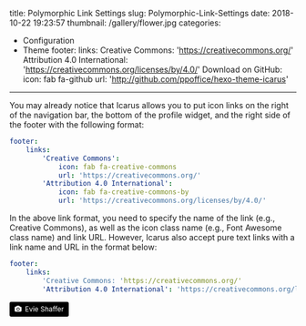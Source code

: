 title: Polymorphic Link Settings
slug: Polymorphic-Link-Settings
date: 2018-10-22 19:23:57
thumbnail: /gallery/flower.jpg
categories:
- Configuration
- Theme
footer:
    links:
        Creative Commons: 'https://creativecommons.org/'
        Attribution 4.0 International: 'https://creativecommons.org/licenses/by/4.0/'
        Download on GitHub:
            icon: fab fa-github
            url: 'http://github.com/ppoffice/hexo-theme-icarus'
---

You may already notice that Icarus allows you to put icon links on the right of the navigation bar, the bottom of the profile widget, and the right side of the footer with the following format:

<!-- more -->

```yml
footer:
    links:
        'Creative Commons':
            icon: fab fa-creative-commons
            url: 'https://creativecommons.org/'
        'Attribution 4.0 International':
            icon: fab fa-creative-commons-by
            url: 'https://creativecommons.org/licenses/by/4.0/'
```

In the above link format, you need to specify the name of the link (e.g., Creative Commons), as well as the icon class name (e.g., Font Awesome class name) and link URL. However, Icarus also accept pure text links with a link name and URL in the format below:

```yml
footer:
    links:
        'Creative Commons: 'https://creativecommons.org/'
        'Attribution 4.0 International': 'https://creativecommons.org/licenses/by/4.0/'
```

<a style="background-color:black;color:white;text-decoration:none;padding:4px 6px;font-size:12px;line-height:1.2;display:inline-block;border-radius:3px" href="https://unsplash.com/@evieshaffer?utm_medium=referral&amp;utm_campaign=photographer-credit&amp;utm_content=creditBadge" target="_blank" rel="noopener noreferrer" title="Download free do whatever you want high-resolution photos from Evie Shaffer"><span style="display:inline-block;padding:2px 3px"><svg xmlns="http://www.w3.org/2000/svg" style="height:12px;width:auto;position:relative;vertical-align:middle;top:-1px;fill:white" viewBox="0 0 32 32"><title>unsplash-logo</title><path d="M20.8 18.1c0 2.7-2.2 4.8-4.8 4.8s-4.8-2.1-4.8-4.8c0-2.7 2.2-4.8 4.8-4.8 2.7.1 4.8 2.2 4.8 4.8zm11.2-7.4v14.9c0 2.3-1.9 4.3-4.3 4.3h-23.4c-2.4 0-4.3-1.9-4.3-4.3v-15c0-2.3 1.9-4.3 4.3-4.3h3.7l.8-2.3c.4-1.1 1.7-2 2.9-2h8.6c1.2 0 2.5.9 2.9 2l.8 2.4h3.7c2.4 0 4.3 1.9 4.3 4.3zm-8.6 7.5c0-4.1-3.3-7.5-7.5-7.5-4.1 0-7.5 3.4-7.5 7.5s3.3 7.5 7.5 7.5c4.2-.1 7.5-3.4 7.5-7.5z"></path></svg></span><span style="display:inline-block;padding:2px 3px">Evie Shaffer</span></a>
